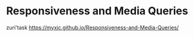 # Responsiveness and Media Queries
 zuri'task
 https://myxic.github.io/Responsiveness-and-Media-Queries/
